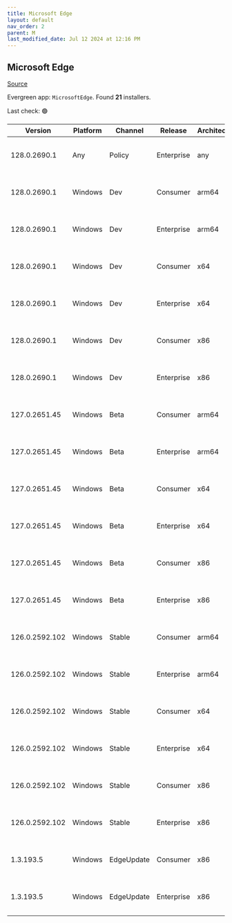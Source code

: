 ```yaml
---
title: Microsoft Edge
layout: default
nav_order: 2
parent: M
last_modified_date: Jul 12 2024 at 12:16 PM
---
```


## Microsoft Edge

[Source](https://www.microsoft.com/edge)

Evergreen app: `MicrosoftEdge`. Found **21** installers.

Last check: 🟢

| Version        | Platform | Channel    | Release    | Architecture | Hash                                                             | URI                                                                                                                                                                                                                                                                                                                    |
| -------------- | -------- | ---------- | ---------- | ------------ | ---------------------------------------------------------------- | ---------------------------------------------------------------------------------------------------------------------------------------------------------------------------------------------------------------------------------------------------------------------------------------------------------------------- |
| 128.0.2690.1   | Any      | Policy     | Enterprise | any          | 4D8C26647F74922DDFD97E79AEBEA1410799B1F60D327EAED817E657DCA654B2 | [https://msedge.sf.dl.delivery.mp.microsoft.com/filestreamingservice/files/746b8cf5-3cdf-489c-84d3-780d6b53dfd3/MicrosoftEdgePolicyTemplates.cab](https://msedge.sf.dl.delivery.mp.microsoft.com/filestreamingservice/files/746b8cf5-3cdf-489c-84d3-780d6b53dfd3/MicrosoftEdgePolicyTemplates.cab)                     |
| 128.0.2690.1   | Windows  | Dev        | Consumer   | arm64        | E3D10DF5412740AAFF9883C00D492C96E375C35908EB72A0ED5D4CC05D5E362C | [https://msedge.sf.dl.delivery.mp.microsoft.com/filestreamingservice/files/d93ce190-abf1-486e-a72b-e29ea124b9e3/MicrosoftEdgeDevEnterpriseARM64.msi](https://msedge.sf.dl.delivery.mp.microsoft.com/filestreamingservice/files/d93ce190-abf1-486e-a72b-e29ea124b9e3/MicrosoftEdgeDevEnterpriseARM64.msi)               |
| 128.0.2690.1   | Windows  | Dev        | Enterprise | arm64        | E3D10DF5412740AAFF9883C00D492C96E375C35908EB72A0ED5D4CC05D5E362C | [https://msedge.sf.dl.delivery.mp.microsoft.com/filestreamingservice/files/d93ce190-abf1-486e-a72b-e29ea124b9e3/MicrosoftEdgeDevEnterpriseARM64.msi](https://msedge.sf.dl.delivery.mp.microsoft.com/filestreamingservice/files/d93ce190-abf1-486e-a72b-e29ea124b9e3/MicrosoftEdgeDevEnterpriseARM64.msi)               |
| 128.0.2690.1   | Windows  | Dev        | Consumer   | x64          | C5DD58E8FB4C994ED24690799FB14B7F704D8CFE951059708C6687EDE6716C5D | [https://msedge.sf.dl.delivery.mp.microsoft.com/filestreamingservice/files/e8c3432e-e86e-45f4-8fb3-0882834ca64e/MicrosoftEdgeDevEnterpriseX64.msi](https://msedge.sf.dl.delivery.mp.microsoft.com/filestreamingservice/files/e8c3432e-e86e-45f4-8fb3-0882834ca64e/MicrosoftEdgeDevEnterpriseX64.msi)                   |
| 128.0.2690.1   | Windows  | Dev        | Enterprise | x64          | C5DD58E8FB4C994ED24690799FB14B7F704D8CFE951059708C6687EDE6716C5D | [https://msedge.sf.dl.delivery.mp.microsoft.com/filestreamingservice/files/e8c3432e-e86e-45f4-8fb3-0882834ca64e/MicrosoftEdgeDevEnterpriseX64.msi](https://msedge.sf.dl.delivery.mp.microsoft.com/filestreamingservice/files/e8c3432e-e86e-45f4-8fb3-0882834ca64e/MicrosoftEdgeDevEnterpriseX64.msi)                   |
| 128.0.2690.1   | Windows  | Dev        | Consumer   | x86          | F5989B9532269AEC8647344EBAD164ABF3AC6D5750068EC24C1C60058867DA8A | [https://msedge.sf.dl.delivery.mp.microsoft.com/filestreamingservice/files/ebe44bbe-5d0c-4405-9006-e9d56925f1f8/MicrosoftEdgeDevEnterpriseX86.msi](https://msedge.sf.dl.delivery.mp.microsoft.com/filestreamingservice/files/ebe44bbe-5d0c-4405-9006-e9d56925f1f8/MicrosoftEdgeDevEnterpriseX86.msi)                   |
| 128.0.2690.1   | Windows  | Dev        | Enterprise | x86          | F5989B9532269AEC8647344EBAD164ABF3AC6D5750068EC24C1C60058867DA8A | [https://msedge.sf.dl.delivery.mp.microsoft.com/filestreamingservice/files/ebe44bbe-5d0c-4405-9006-e9d56925f1f8/MicrosoftEdgeDevEnterpriseX86.msi](https://msedge.sf.dl.delivery.mp.microsoft.com/filestreamingservice/files/ebe44bbe-5d0c-4405-9006-e9d56925f1f8/MicrosoftEdgeDevEnterpriseX86.msi)                   |
| 127.0.2651.45  | Windows  | Beta       | Consumer   | arm64        | CBD32BDE8792B60B38E43C335DF91626DBE05FE99EE2A102137730280F9A9D67 | [https://msedge.sf.dl.delivery.mp.microsoft.com/filestreamingservice/files/06ecd342-f899-4952-bcc7-4bfaa85fa307/MicrosoftEdgeBetaEnterpriseARM64.msi](https://msedge.sf.dl.delivery.mp.microsoft.com/filestreamingservice/files/06ecd342-f899-4952-bcc7-4bfaa85fa307/MicrosoftEdgeBetaEnterpriseARM64.msi)             |
| 127.0.2651.45  | Windows  | Beta       | Enterprise | arm64        | CBD32BDE8792B60B38E43C335DF91626DBE05FE99EE2A102137730280F9A9D67 | [https://msedge.sf.dl.delivery.mp.microsoft.com/filestreamingservice/files/06ecd342-f899-4952-bcc7-4bfaa85fa307/MicrosoftEdgeBetaEnterpriseARM64.msi](https://msedge.sf.dl.delivery.mp.microsoft.com/filestreamingservice/files/06ecd342-f899-4952-bcc7-4bfaa85fa307/MicrosoftEdgeBetaEnterpriseARM64.msi)             |
| 127.0.2651.45  | Windows  | Beta       | Consumer   | x64          | 10F10FBAAB90FAA730928CF8A4F53D9953BF54420E6A21F28A397B85B413C9C9 | [https://msedge.sf.dl.delivery.mp.microsoft.com/filestreamingservice/files/d3f18987-64ea-4dd6-a93f-247cd81dac89/MicrosoftEdgeBetaEnterpriseX64.msi](https://msedge.sf.dl.delivery.mp.microsoft.com/filestreamingservice/files/d3f18987-64ea-4dd6-a93f-247cd81dac89/MicrosoftEdgeBetaEnterpriseX64.msi)                 |
| 127.0.2651.45  | Windows  | Beta       | Enterprise | x64          | 10F10FBAAB90FAA730928CF8A4F53D9953BF54420E6A21F28A397B85B413C9C9 | [https://msedge.sf.dl.delivery.mp.microsoft.com/filestreamingservice/files/d3f18987-64ea-4dd6-a93f-247cd81dac89/MicrosoftEdgeBetaEnterpriseX64.msi](https://msedge.sf.dl.delivery.mp.microsoft.com/filestreamingservice/files/d3f18987-64ea-4dd6-a93f-247cd81dac89/MicrosoftEdgeBetaEnterpriseX64.msi)                 |
| 127.0.2651.45  | Windows  | Beta       | Consumer   | x86          | C6C9E1B820CBAC326378E7AF4CD6075C2EB616DA9E10ADD58D36D972FAB3F613 | [https://msedge.sf.dl.delivery.mp.microsoft.com/filestreamingservice/files/7b3cf066-b314-4cc9-919f-acd139ead1c5/MicrosoftEdgeBetaEnterpriseX86.msi](https://msedge.sf.dl.delivery.mp.microsoft.com/filestreamingservice/files/7b3cf066-b314-4cc9-919f-acd139ead1c5/MicrosoftEdgeBetaEnterpriseX86.msi)                 |
| 127.0.2651.45  | Windows  | Beta       | Enterprise | x86          | C6C9E1B820CBAC326378E7AF4CD6075C2EB616DA9E10ADD58D36D972FAB3F613 | [https://msedge.sf.dl.delivery.mp.microsoft.com/filestreamingservice/files/7b3cf066-b314-4cc9-919f-acd139ead1c5/MicrosoftEdgeBetaEnterpriseX86.msi](https://msedge.sf.dl.delivery.mp.microsoft.com/filestreamingservice/files/7b3cf066-b314-4cc9-919f-acd139ead1c5/MicrosoftEdgeBetaEnterpriseX86.msi)                 |
| 126.0.2592.102 | Windows  | Stable     | Consumer   | arm64        | 38C37CC5C87D76286894D768C329317FE6F537279F3631D484F88C40E24212C6 | [https://msedge.sf.dl.delivery.mp.microsoft.com/filestreamingservice/files/8ec86fc6-0665-4f41-835e-4c4ebaa07b69/MicrosoftEdgeEnterpriseARM64.msi](https://msedge.sf.dl.delivery.mp.microsoft.com/filestreamingservice/files/8ec86fc6-0665-4f41-835e-4c4ebaa07b69/MicrosoftEdgeEnterpriseARM64.msi)                     |
| 126.0.2592.102 | Windows  | Stable     | Enterprise | arm64        | 38C37CC5C87D76286894D768C329317FE6F537279F3631D484F88C40E24212C6 | [https://msedge.sf.dl.delivery.mp.microsoft.com/filestreamingservice/files/8ec86fc6-0665-4f41-835e-4c4ebaa07b69/MicrosoftEdgeEnterpriseARM64.msi](https://msedge.sf.dl.delivery.mp.microsoft.com/filestreamingservice/files/8ec86fc6-0665-4f41-835e-4c4ebaa07b69/MicrosoftEdgeEnterpriseARM64.msi)                     |
| 126.0.2592.102 | Windows  | Stable     | Consumer   | x64          | 09679E1CC4AE909BAD7F3347697A450DEA33B21BAACDE2ED677F05D381772654 | [https://msedge.sf.dl.delivery.mp.microsoft.com/filestreamingservice/files/970bb6fd-67b2-4c87-bbf7-0dec1198e8fa/MicrosoftEdgeEnterpriseX64.msi](https://msedge.sf.dl.delivery.mp.microsoft.com/filestreamingservice/files/970bb6fd-67b2-4c87-bbf7-0dec1198e8fa/MicrosoftEdgeEnterpriseX64.msi)                         |
| 126.0.2592.102 | Windows  | Stable     | Enterprise | x64          | 09679E1CC4AE909BAD7F3347697A450DEA33B21BAACDE2ED677F05D381772654 | [https://msedge.sf.dl.delivery.mp.microsoft.com/filestreamingservice/files/970bb6fd-67b2-4c87-bbf7-0dec1198e8fa/MicrosoftEdgeEnterpriseX64.msi](https://msedge.sf.dl.delivery.mp.microsoft.com/filestreamingservice/files/970bb6fd-67b2-4c87-bbf7-0dec1198e8fa/MicrosoftEdgeEnterpriseX64.msi)                         |
| 126.0.2592.102 | Windows  | Stable     | Consumer   | x86          | 39C8C4666FD74FD3A7CA488F79B6BFFC294F791BE001E361E3270231EF23621D | [https://msedge.sf.dl.delivery.mp.microsoft.com/filestreamingservice/files/d4da3900-8549-46a7-848a-5f72e4cbace7/MicrosoftEdgeEnterpriseX86.msi](https://msedge.sf.dl.delivery.mp.microsoft.com/filestreamingservice/files/d4da3900-8549-46a7-848a-5f72e4cbace7/MicrosoftEdgeEnterpriseX86.msi)                         |
| 126.0.2592.102 | Windows  | Stable     | Enterprise | x86          | 39C8C4666FD74FD3A7CA488F79B6BFFC294F791BE001E361E3270231EF23621D | [https://msedge.sf.dl.delivery.mp.microsoft.com/filestreamingservice/files/d4da3900-8549-46a7-848a-5f72e4cbace7/MicrosoftEdgeEnterpriseX86.msi](https://msedge.sf.dl.delivery.mp.microsoft.com/filestreamingservice/files/d4da3900-8549-46a7-848a-5f72e4cbace7/MicrosoftEdgeEnterpriseX86.msi)                         |
| 1.3.193.5      | Windows  | EdgeUpdate | Consumer   | x86          | C3F6687B55CA40130067D38AF5488695A1987F622CDB9647FF8FE9A2FD1A61F0 | [https://msedge.sf.dl.delivery.mp.microsoft.com/filestreamingservice/files/5eea6acd-de06-44cb-8c27-89955912a28c/MicrosoftEdgeUpdateSetup_X86_1.3.193.5.exe](https://msedge.sf.dl.delivery.mp.microsoft.com/filestreamingservice/files/5eea6acd-de06-44cb-8c27-89955912a28c/MicrosoftEdgeUpdateSetup_X86_1.3.193.5.exe) |
| 1.3.193.5      | Windows  | EdgeUpdate | Enterprise | x86          | C3F6687B55CA40130067D38AF5488695A1987F622CDB9647FF8FE9A2FD1A61F0 | [https://msedge.sf.dl.delivery.mp.microsoft.com/filestreamingservice/files/5eea6acd-de06-44cb-8c27-89955912a28c/MicrosoftEdgeUpdateSetup_X86_1.3.193.5.exe](https://msedge.sf.dl.delivery.mp.microsoft.com/filestreamingservice/files/5eea6acd-de06-44cb-8c27-89955912a28c/MicrosoftEdgeUpdateSetup_X86_1.3.193.5.exe) |
